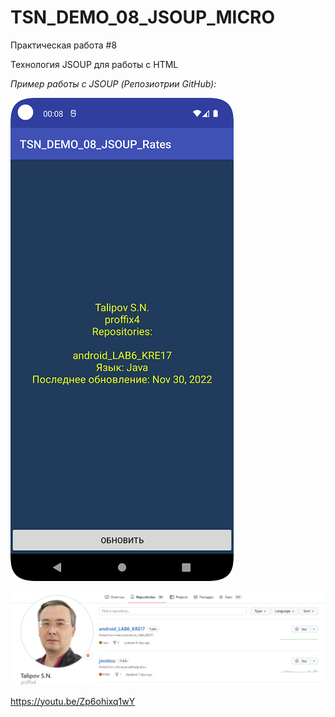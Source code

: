 # TSN_DEMO_08_JSOUP_MICRO
Практическая работа #8

Технология JSOUP для работы с HTML

_Пример работы с JSOUP (Репозиотрии GitHub):_

![Screenshot](screenshot.png)

![Screenshot](jsoup1.jpg)


https://youtu.be/Zp6ohixq1wY
